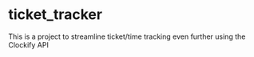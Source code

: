 # ticket_tracker

This is a project to streamline ticket/time tracking even further using the Clockify API
